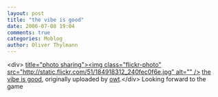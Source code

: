 ```yaml
---
layout: post
title: "the vibe is good"
date: 2006-07-08 19:04
comments: true
categories: Moblog
author: Oliver Thylmann
---
```



&lt;div&gt;	[ title=&quot;photo sharing&quot;&gt;&lt;img class=&quot;flickr-photo&quot; src=&quot;http://static.flickr.com/51/184918312_240fec0f6e.jpg&quot; alt=&quot;&quot; /&gt;](http://www.flickr.com/photos/oliver/184918312/)	[the vibe is good](http://www.flickr.com/photos/oliver/184918312/), originally uploaded by [owt](http://www.flickr.com/people/oliver/).&lt;/div&gt;					Looking forward to the game


